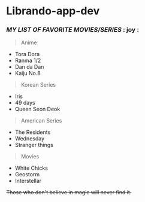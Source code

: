 # Librando-app-dev

### ***MY LIST OF FAVORITE MOVIES/SERIES*** : joy :

> Anime
- Tora Dora
- Ranma 1/2
- Dan da Dan
- Kaiju No.8

> Korean Series
- Iris
- 49 days
- Queen Seon Deok

> American Series
- The Residents
- Wednesday
- Stranger things

> Movies
- White Chicks
- Geostorm
- Interstellar

~~Those who don't believe in magic will never find it.~~
